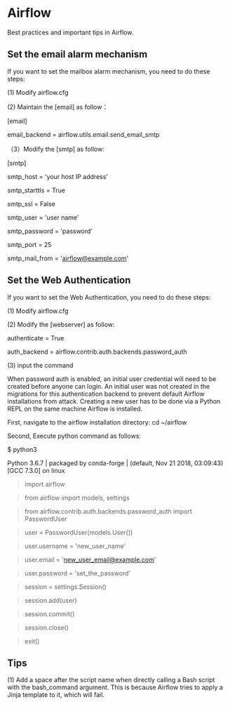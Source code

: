 # Airflow
Best practices and important tips in Airflow.
## Set the email alarm mechanism
If you want to set the mailbox alarm mechanism, you need to do these steps:

(1) Modify airflow.cfg

(2) Maintain the [email] as follow：

[email]

email_backend = airflow.utils.email.send_email_smtp

（3）Modify the [smtp] as follow:

[smtp]

smtp_host = 'your host IP address'

smtp_starttls = True

smtp_ssl = False

smtp_user = 'user name'

smtp_password = 'password'

smtp_port = 25

smtp_mail_from = 'airflow@example.com'

## Set the Web Authentication

If you want to set the Web Authentication, you need to do these steps:

(1) Modify airflow.cfg

(2) Modify the [webserver] as follow:

authenticate = True

auth_backend = airflow.contrib.auth.backends.password_auth

(3) input the command

When password auth is enabled, an initial user credential will need to be created before anyone can login. An initial user was not created in the migrations for this authentication backend to prevent default Airflow installations from attack. Creating a new user has to be done via a Python REPL on the same machine Airflow is installed.

First, navigate to the airflow installation directory: cd ~/airflow

Second, Execute python command as follows:

$ python3

Python 3.6.7 | packaged by conda-forge | (default, Nov 21 2018, 03:09:43)
[GCC 7.3.0] on linux

>import airflow

> from airflow import models, settings

> from airflow.contrib.auth.backends.password_auth import PasswordUser

> user = PasswordUser(models.User())

> user.username = 'new_user_name'

> user.email = 'new_user_email@example.com'

> user.password = 'set_the_password'

> session = settings.Session()

> session.add(user)

> session.commit()

> session.close()

> exit()

## Tips

(1) Add a space after the script name when directly calling a Bash script with the bash_command argument. This is because Airflow tries to apply a Jinja template to it, which will fail.


